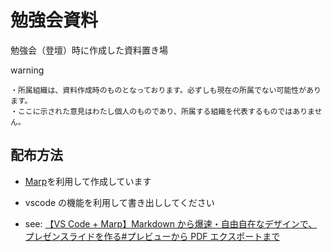 # 勉強会資料

勉強会（登壇）時に作成した資料置き場

warning
```
・所属組織は、資料作成時のものとなっております。必ずしも現在の所属でない可能性があります。
・ここに示された意見はわたし個人のものであり、所属する組織を代表するものではありません。
```

## 配布方法

- [Marp](https://yhatt.github.io/marp/)を利用して作成しています
- vscode の機能を利用して書き出ししてください

- see: [【VS Code + Marp】Markdown から爆速・自由自在なデザインで、プレゼンスライドを作る#プレビューから PDF エクスポートまで](https://qiita.com/tomo_makes/items/aafae4021986553ae1d8#%E3%83%97%E3%83%AC%E3%83%93%E3%83%A5%E3%83%BC%E3%81%8B%E3%82%89pdf%E3%82%A8%E3%82%AF%E3%82%B9%E3%83%9D%E3%83%BC%E3%83%88%E3%81%BE%E3%81%A7)
